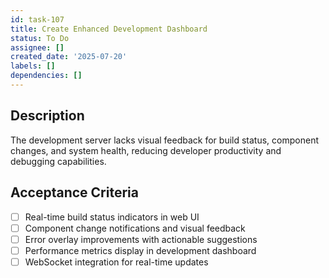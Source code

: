 ```yaml
---
id: task-107
title: Create Enhanced Development Dashboard
status: To Do
assignee: []
created_date: '2025-07-20'
labels: []
dependencies: []
---
```


## Description

The development server lacks visual feedback for build status, component changes, and system health, reducing developer productivity and debugging capabilities.

## Acceptance Criteria

- [ ] Real-time build status indicators in web UI
- [ ] Component change notifications and visual feedback
- [ ] Error overlay improvements with actionable suggestions
- [ ] Performance metrics display in development dashboard
- [ ] WebSocket integration for real-time updates
